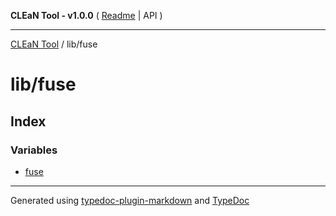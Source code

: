**CLEaN Tool - v1.0.0** ( [Readme](../../README.md) \| API )

***

[CLEaN Tool](../../modules.md) / lib/fuse

# lib/fuse

## Index

### Variables

- [fuse](variables/fuse.md)

***

Generated using [typedoc-plugin-markdown](https://www.npmjs.com/package/typedoc-plugin-markdown) and [TypeDoc](https://typedoc.org/)
